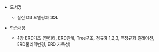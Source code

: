 - 도서명
    - 실전 DB 모델링과 SQL

- 학습내용
    - 4장 ERD기초 (엔티티, ERD관계, Tree구조, 정규화 1,2,3, 역정규화 릴레이션, ERD물리적변경, ERD 가독성)